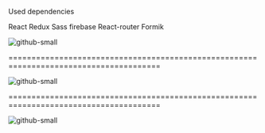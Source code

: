 Used dependencies

React Redux Sass firebase React-router Formik

![github-small](app-screenshot1.jpg)

=======================================================================================

![github-small](app-screenshot2.bmp)

=======================================================================================

![github-small](app-screenshot3.bmp)
